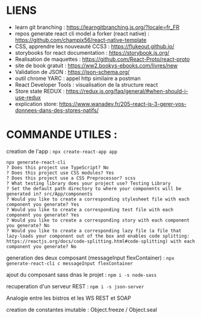 
# LIENS 

* learn git branching : https://learngitbranching.js.org/?locale=fr_FR
* repos generate react cli model a forker (react native) : https://github.com/champix56/react-native-template
* CSS, apprendre les nouveauté CCS3  : https://flukeout.github.io/
* storybooks for react documentation : https://storybook.js.org/
* Realisation de maquettes : https://github.com/React-Proto/react-proto
* site de book gratuit : https://ww2.bookys-ebooks.com/livres/new
* Validation de JSON : https://json-schema.org/
* outil chrome YARC : appel http similaire a postman
* React Developer Tools : visualisation de la structure react
* Store state REDUX : https://redux.js.org/faq/general/#when-should-i-use-redux
* explication store: https://www.wanadev.fr/205-react-js-3-gerer-vos-donnees-dans-des-stores-natifs/


# COMMANDE UTILES :
creation de l'app : `npx create-react-app app`

```
npx generate-react-cli
? Does this project use TypeScript? No
? Does this project use CSS modules? Yes
? Does this project use a CSS Preprocessor? scss
? What testing library does your project use? Testing Library
? Set the default path directory to where your components will be generated in? src/App/components 
? Would you like to create a corresponding stylesheet file with each component you generate? Yes
? Would you like to create a corresponding test file with each component you generate? Yes
? Would you like to create a corresponding story with each component you generate? No
? Would you like to create a corresponding lazy file (a file that lazy-loads your component out of the box and enables code splitting: https://reactjs.org/docs/code-splitting.html#code-splitting) with each component you generate? No
```





generation des deux composant (messageInput flexContainer) : `npx generate-react-cli c messageInput flexContainer`

ajout du composant sass dnas le projet : `npm i -s node-sass`

recuperation d'un serveur REST : `npm i -s json-server`

Analogie entre les bistros et les WS REST et SOAP

creation de constantes imutable : Object.freeze / Object.seal